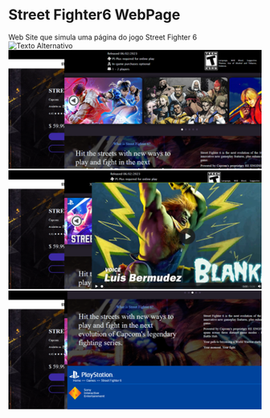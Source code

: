 # Street Fighter6 WebPage 

 Web Site que simula uma página do jogo Street Fighter 6
 ![Texto Alternativo]([StreetFighter6Page/Pag1.png](https://github.com/Carlos-E-A-Oliveira/StreetFighter6Page/blob/main/Pag1.png))
 ![Texto Alternativo](pag2.png)
 ![Texto Alternativo](pag3.png)
 ![Texto Alternativo](pag4.png)
